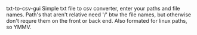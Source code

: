 txt-to-csv-gui
Simple txt file to csv converter, enter your paths and file names.  Path's that aren't relative need '/' btw the file names, but otherwise don't requre them on the front or back end.  Also formated for linux paths, so YMMV.